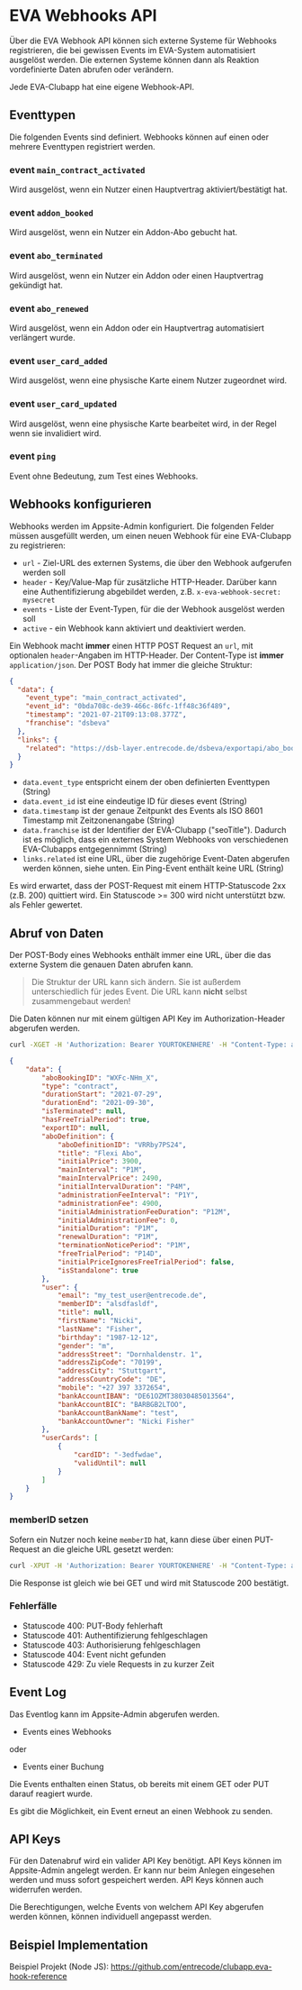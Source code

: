 # EVA Webhooks API

Über die EVA Webhook API können sich externe Systeme für Webhooks registrieren, die bei gewissen Events im EVA-System automatisiert ausgelöst werden. Die externen Systeme können dann als Reaktion vordefinierte Daten abrufen oder verändern.

Jede EVA-Clubapp hat eine eigene Webhook-API. 

## Eventtypen
Die folgenden Events sind definiert. Webhooks können auf einen oder mehrere Eventtypen registriert werden.

### event `main_contract_activated`
Wird ausgelöst, wenn ein Nutzer einen Hauptvertrag aktiviert/bestätigt hat.

### event `addon_booked`
Wird ausgelöst, wenn ein Nutzer ein Addon-Abo gebucht hat.

### event `abo_terminated`
Wird ausgelöst, wenn ein Nutzer ein Addon oder einen Hauptvertrag gekündigt hat.

### event `abo_renewed`
Wird ausgelöst, wenn ein Addon oder ein Hauptvertrag automatisiert verlängert wurde.

### event `user_card_added`
Wird ausgelöst, wenn eine physische Karte einem Nutzer zugeordnet wird.

### event `user_card_updated`
Wird ausgelöst, wenn eine physische Karte bearbeitet wird, in der Regel wenn sie invalidiert wird.

### event `ping`
Event ohne Bedeutung, zum Test eines Webhooks.

## Webhooks konfigurieren

Webhooks werden im Appsite-Admin konfiguriert.
Die folgenden Felder müssen ausgefüllt werden, um einen neuen Webhook für eine EVA-Clubapp zu registrieren:

- `url` - Ziel-URL des externen Systems, die über den Webhook aufgerufen werden soll
- `header` - Key/Value-Map für zusätzliche HTTP-Header. Darüber kann eine Authentifizierung abgebildet werden, z.B. `x-eva-webhook-secret: mysecret`
- `events` - Liste der Event-Typen, für die der Webhook ausgelöst werden soll
- `active` - ein Webhook kann aktiviert und deaktiviert werden.

Ein Webhook macht **immer** einen HTTP POST Request an `url`, mit optionalen `header`-Angaben im HTTP-Header. Der Content-Type ist **immer** `application/json`. Der POST Body hat immer die gleiche Struktur:

```json
{
  "data": {
    "event_type": "main_contract_activated",
    "event_id": "0bda708c-de39-466c-86fc-1ff48c36f489",
    "timestamp": "2021-07-21T09:13:08.377Z",
    "franchise": "dsbeva"
  },
  "links": {
    "related": "https://dsb-layer.entrecode.de/dsbeva/exportapi/abo_booking?id=qyAIXmsqpi&event=0bda708c-de39-466c-86fc-1ff48c36f489"
  }
}
```

- `data.event_type` entspricht einem der oben definierten Eventtypen (String)
- `data.event_id` ist eine eindeutige ID für dieses event (String)
- `data.timestamp` ist der genaue Zeitpunkt des Events als ISO 8601 Timestamp mit Zeitzonenangabe (String)
- `data.franchise` ist der Identifier der EVA-Clubapp ("seoTitle"). Dadurch ist es möglich, dass ein externes System Webhooks von verschiedenen EVA-Clubapps entgegennimmt (String)
- `links.related` ist eine URL, über die zugehörige Event-Daten abgerufen werden können, siehe unten. Ein Ping-Event enthält keine URL (String)

Es wird erwartet, dass der POST-Request mit einem HTTP-Statuscode 2xx (z.B. 200) quittiert wird. Ein Statuscode >= 300 wird nicht unterstützt bzw. als Fehler gewertet.

## Abruf von Daten
Der POST-Body eines Webhooks enthält immer eine URL, über die das externe System die genauen Daten abrufen kann. 

> Die Struktur der URL kann sich ändern. Sie ist außerdem unterschiedlich für jedes Event. Die URL kann **nicht** selbst zusammengebaut werden!

Die Daten können nur mit einem gültigen API Key im Authorization-Header abgerufen werden.

```sh
curl -XGET -H 'Authorization: Bearer YOURTOKENHERE' -H "Content-Type: application/json" 'https://dsb-layer.entrecode.de/dsbeva/exportapi/abo_booking?id=qyAIXmsqpi&event=0bda708c-de39-466c-86fc-1ff48c36f489'
```

```json
{
    "data": {
        "aboBookingID": "WXFc-NHm_X",
        "type": "contract",
        "durationStart": "2021-07-29",
        "durationEnd": "2021-09-30",
        "isTerminated": null,
        "hasFreeTrialPeriod": true,
        "exportID": null,
        "aboDefinition": {
            "aboDefinitionID": "VRRby7PS24",
            "title": "Flexi Abo",
            "initialPrice": 3900,
            "mainInterval": "P1M",
            "mainIntervalPrice": 2490,
            "initialIntervalDuration": "P4M",
            "administrationFeeInterval": "P1Y",
            "administrationFee": 4900,
            "initialAdministrationFeeDuration": "P12M",
            "initialAdministrationFee": 0,
            "initialDuration": "P1M",
            "renewalDuration": "P1M",
            "terminationNoticePeriod": "P1M",
            "freeTrialPeriod": "P14D",
            "initialPriceIgnoresFreeTrialPeriod": false,
            "isStandalone": true
        },
        "user": {
            "email": "my_test_user@entrecode.de",
            "memberID": "alsdfasldf",
            "title": null,
            "firstName": "Nicki",
            "lastName": "Fisher",
            "birthday": "1987-12-12",
            "gender": "m",
            "addressStreet": "Dornhaldenstr. 1",
            "addressZipCode": "70199",
            "addressCity": "Stuttgart",
            "addressCountryCode": "DE",
            "mobile": "+27 397 3372654",
            "bankAccountIBAN": "DE61OZMT38030485013564",
            "bankAccountBIC": "BARBGB2LTOO",
            "bankAccountBankName": "test",
            "bankAccountOwner": "Nicki Fisher"
        },
        "userCards": [
            {
                "cardID": "-3edfwdae",
                "validUntil": null
            }
        ]
    }
}
```

### memberID setzen

Sofern ein Nutzer noch keine `memberID` hat, kann diese über einen PUT-Request an die gleiche URL gesetzt werden:

```sh
curl -XPUT -H 'Authorization: Bearer YOURTOKENHERE' -H "Content-Type: application/json" -d '{"data": {"user": {"memberID": "newMemberID123"}}}' 'https://dsb-layer.entrecode.de/dsbeva/exportapi/abo_booking?id=qyAIXmsqpi&event=0bda708c-de39-466c-86fc-1ff48c36f489'
```
Die Response ist gleich wie bei GET und wird mit Statuscode 200 bestätigt. 

### Fehlerfälle

- Statuscode 400: PUT-Body fehlerhaft
- Statuscode 401: Authentifizierung fehlgeschlagen
- Statuscode 403: Authorisierung fehlgeschlagen
- Statuscode 404: Event nicht gefunden
- Statuscode 429: Zu viele Requests in zu kurzer Zeit


## Event Log
Das Eventlog kann im Appsite-Admin abgerufen werden.

- Events eines Webhooks

oder

- Events einer Buchung

Die Events enthalten einen Status, ob bereits mit einem GET oder PUT darauf reagiert wurde.

Es gibt die Möglichkeit, ein Event erneut an einen Webhook zu senden.

## API Keys
Für den Datenabruf wird ein valider API Key benötigt.
API Keys können im Appsite-Admin angelegt werden. Er kann nur beim Anlegen eingesehen werden und muss sofort gespeichert werden. API Keys können auch widerrufen werden. 

Die Berechtigungen, welche Events von welchem API Key abgerufen werden können, können individuell angepasst werden.

## Beispiel Implementation
Beispiel Projekt (Node JS): https://github.com/entrecode/clubapp.eva-hook-reference
